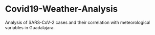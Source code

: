 # Covid19-Weather-Analysis
Analysis of SARS-CoV-2 cases and their correlation with meteorological variables in Guadalajara.
